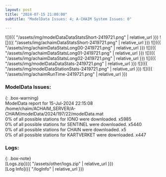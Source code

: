 ```yaml
---
layout: post
title: "2024-07-15 21:00:00"
subtitle: "ModelData Issues: 4; A-CHAIM System Issues: 0"

---
```


![]({{ "/assets/img/modelDataDataStatsShort-2419721.png" | relative_url }})
![]({{ "/assets/img/achaimDataStatsShort-2419721.png" | relative_url }})
![]({{ "/assets/img/achaimDataStatsLong00-2419721.png" | relative_url }})
![]({{ "/assets/img/achaimDataStatsLong01-2419721.png" | relative_url }})
![]({{ "/assets/img/achaimDataStatsLong02-2419721.png" | relative_url }})
![]({{ "/assets/img/modelDataDataStats-2419721.png" | relative_url }})
![]({{ "/assets/img/modelDataStationStats-2419721.png" | relative_url }})
![]({{ "/assets/img/achaimRunTime-2419721.png" | relative_url }})


### ModelData Issues:  
  
{: .box-warning}  
 ModelData report for 15-Jul-2024 22:15:08   
 /home/chaim/ACHAIM_SERVER/A-CHAIM/modelData/2024/197/22/modelData.mat   
 0% of all possible stations for IONO were downloaded. x5985   
 0% of all possible stations for SENTINEL were downloaded. x5440   
 0% of all possible stations for CHAIN were downloaded. x5   
 0% of all possible stations for KARTVERKET were downloaded. x447   
  


### Logs:  
  
{: .box-note}  
[Logs.zip]({{ "/assets/other/logs.zip" | relative_url }})  
[Log Info]({{ "/logInfo" | relative_url }})  
